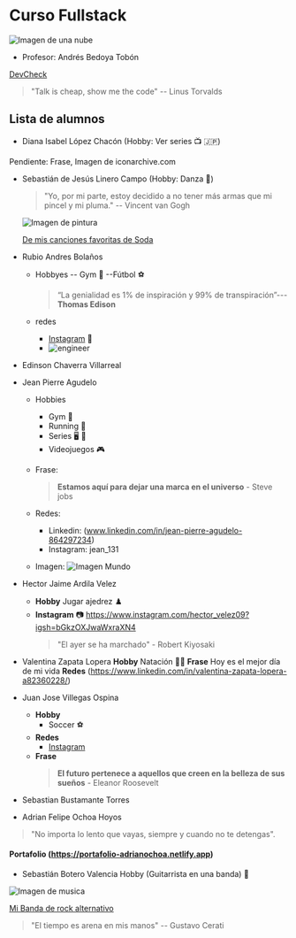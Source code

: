 # Curso Fullstack

![Imagen de una nube](https://icons.iconarchive.com/icons/webalys/kameleon.pics/128/Database-Cloud-icon.png)

- Profesor: Andrés Bedoya Tobón

[DevCheck](https://www.instagram.com/devcheck.co/?hl=es)
> "Talk is cheap, show me the code" -- Linus Torvalds

## Lista de alumnos

- Diana Isabel López Chacón (Hobby: Ver series :tv: :jp:)

Pendiente: Frase, Imagen de iconarchive.com

- Sebastián de Jesús Linero Campo (Hobby: Danza :man_dancing:)
  > "Yo, por mi parte, estoy decidido a no tener más armas que mi pincel y mi pluma." -- Vincent van Gogh

  ![Imagen de pintura](https://icons.iconarchive.com/icons/wwalczyszyn/iwindows/128/Paint-icon.png)
  
  [De mis canciones favoritas de Soda](https://www.youtube.com/watch?v=UPVfQKUHTSc)
- Rubio Andres Bolaños
  -  Hobbyes 
      -- Gym :muscle: 
      --Fútbol :soccer:

      > “La genialidad es 1% de inspiración y 99% de transpiración”---**Thomas Edison**
  - redes
      - [Instagram](https://www.instagram.com/andresco1995/)  :camera_flash:
      - ![engineer](https://icons.iconarchive.com/icons/alecive/flatwoken/256/Apps-Audio-Card-icon.png)
    
- Edinson Chaverra Villarreal
- Jean Pierre Agudelo
    - Hobbies 
      -  Gym :muscle: 
      - Running :runner: 
      - Series :desktop_computer: :crossed_flags:
      - Videojuegos :video_game:

   - Frase: 
     > <b>Estamos aquí para dejar una marca en el universo</b>  - Steve jobs
    - Redes:
        - Linkedin:  (www.linkedin.com/in/jean-pierre-agudelo-864297234)
        - Instagram: jean_131
        
    - Imagen: 
      ![Imagen Mundo](https://icons.iconarchive.com/icons/joker-design/android/128/browser-icon.png)

- Hector Jaime Ardila Velez
    
     - **Hobby** Jugar ajedrez :chess_pawn:
    - **Instagram** :camera: https://www.instagram.com/hector_velez09?igsh=bGkzOXJwaWxraXN4
      > "El ayer se ha marchado" - Robert Kiyosaki
      

- Valentina Zapata Lopera 
   **Hobby** Natación  :swimming_woman:
   **Frase** Hoy es el mejor día de mi vida 
   **Redes** (https://www.linkedin.com/in/valentina-zapata-lopera-a82360228/)
   

- Juan Jose Villegas Ospina
  - **Hobby** 
    - Soccer :soccer:
  - **Redes**
    - [Instagram](https://www.instagram.com/juan_jose_ospina/)
  - **Frase**
    > <b>El futuro pertenece a aquellos que creen en la belleza de sus sueños</b> - Eleanor Roosevelt

- Sebastian Bustamante Torres
- Adrian Felipe Ochoa Hoyos
>"No importa lo lento que vayas, siempre y cuando no te detengas".
#### **Portafolio** (https://portafolio-adrianochoa.netlify.app)

- Sebastián Botero Valencia Hobby (Guitarrista en una banda) :guitar:

![Imagen de musica](https://icons.iconarchive.com/icons/dtafalonso/yosemite-flat/128/Music-icon.png)

[Mi Banda de rock alternativo](https://www.instagram.com/nocturnar.io/) 

> "El tiempo es arena en mis manos" -- Gustavo Cerati



